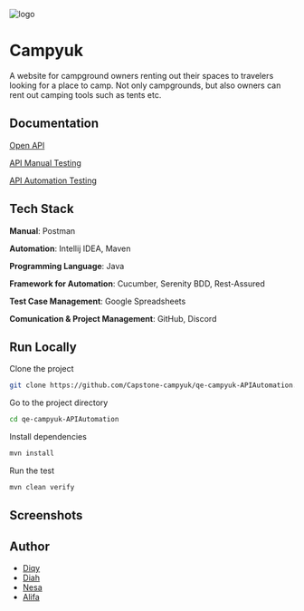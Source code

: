 ![logo](https://user-images.githubusercontent.com/38873706/218957472-3fe664bb-be5c-43e4-adb6-eb082177008a.PNG)

# Campyuk

A website for campground owners renting out their spaces to travelers looking for a place to camp. Not only campgrounds, but also owners can rent out camping tools such as tents etc. 

## Documentation
[Open API](https://app.swaggerhub.com/apis-docs/GRIFFINHENRY07_1/campyuk/1.0.0#/images/post_images)

[API Manual Testing](https://docs.google.com/spreadsheets/d/16rz1u67KtXnbtRn6hunM-gFEq8F00R80ySIFGdHwmpE/edit?usp=sharing)

[API Automation Testing](https://docs.google.com/spreadsheets/d/14rxNOc5DNSQHmlik00T8HcEIr4wQ7p9iA4OpctWrJ-s/edit?usp=sharing)

## Tech Stack
**Manual**: Postman

**Automation**: Intellij IDEA, Maven

**Programming Language**: Java

**Framework for Automation**: Cucumber, Serenity BDD, Rest-Assured

**Test Case Management**: Google Spreadsheets

**Comunication & Project Management**: GitHub, Discord



## Run Locally

Clone the project

```bash
git clone https://github.com/Capstone-campyuk/qe-campyuk-APIAutomation.git
```

Go to the project directory
```bash
cd qe-campyuk-APIAutomation
```

Install dependencies
```bash
mvn install
```

Run the test
```bash
mvn clean verify
```

## Screenshots




## Author
- [Diqy](https://github.com/dqcode)
- [Diah](https://github.com/diahrdn)
- [Nesa](https://github.com/nesyaraa)
- [Alifa](https://github.com/alifalmr)

